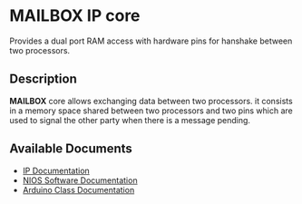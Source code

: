 # **MAILBOX** IP core

Provides a dual port RAM access with hardware pins for hanshake between two processors.

## Description

**MAILBOX** core allows exchanging data between two processors. it consists in a memory space shared between two processors and two pins which are used to signal the other party when there is a message pending. 

## Available Documents
* [IP Documentation](MAILBOX.md)
* [NIOS Software Documentation](MAILBOX_sw.md)
* [Arduino Class Documentation](MAILBOX_ino.md)
